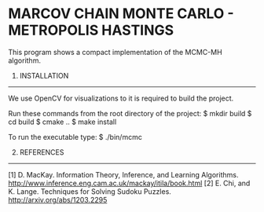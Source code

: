 MARCOV CHAIN MONTE CARLO - METROPOLIS HASTINGS
==============================================

This program shows a compact implementation of the MCMC-MH algorithm.

1. INSTALLATION
---------------

We use OpenCV for visualizations to it is required to build the project.

Run these commands from the root directory of the project:
$ mkdir build
$ cd build
$ cmake ..
$ make install

To run the executable type:
$ ./bin/mcmc

2. REFERENCES
-------------
[1] D. MacKay. Information Theory, Inference, and Learning Algorithms.
    http://www.inference.eng.cam.ac.uk/mackay/itila/book.html
[2] E. Chi, and K. Lange. Techniques for Solving Sudoku Puzzles.
    http://arxiv.org/abs/1203.2295
